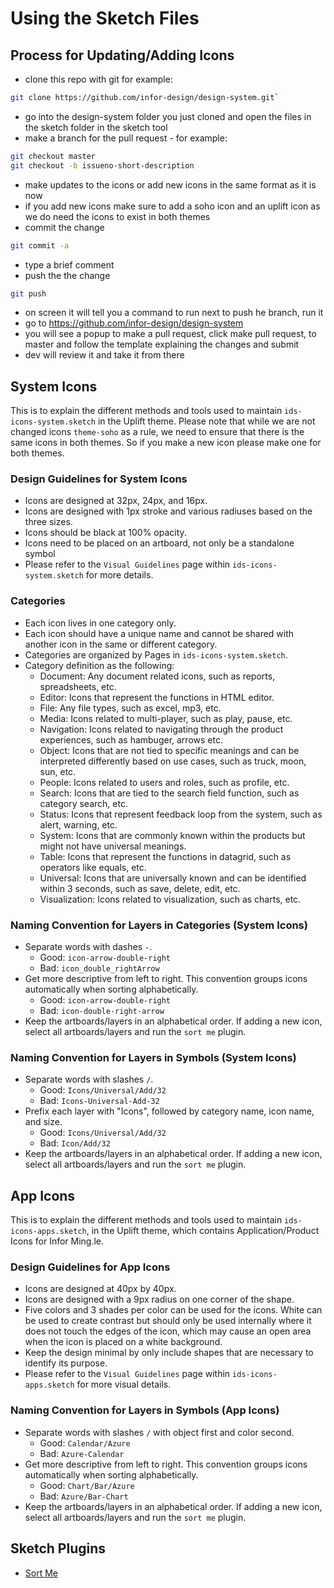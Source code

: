 # Using the Sketch Files

## Process for Updating/Adding Icons

- clone this repo with git for example:

```sh
git clone https://github.com/infor-design/design-system.git`
```

- go into the design-system folder you just cloned and open the files in the sketch folder in the sketch tool
- make a branch for the pull request - for example:

```sh
git checkout master
git checkout -b issueno-short-description
```

- make updates to the icons or add new icons in the same format as it is now
- if you add new icons make sure to add a soho icon and an uplift icon as we do need the icons to exist in both themes
- commit the change

```sh
git commit -a
```

- type a brief comment
- push the the change

```sh
git push
```

- on screen it will tell you a command to run next to push he branch, run it
- go to https://github.com/infor-design/design-system
- you will see a popup to make a pull request, click make pull request, to master and follow the template explaining the changes and submit
- dev will review it and take it from there

## System Icons

This is to explain the different methods and tools used to maintain `ids-icons-system.sketch` in the Uplift theme. Please note that while we are not changed icons `theme-soho` as a rule, we need to ensure that there is the same icons in both themes. So if you make a new icon please make one for both themes.

### Design Guidelines for System Icons

- Icons are designed at 32px, 24px, and 16px.
- Icons are designed with 1px stroke and various radiuses based on the three sizes.
- Icons should be black at 100% opacity.
- Icons need to be placed on an artboard, not only be a standalone symbol
- Please refer to the `Visual Guidelines` page within `ids-icons-system.sketch` for more details.

### Categories

- Each icon lives in one category only.
- Each icon should have a unique name and cannot be shared with another icon in the same or different category.
- Categories are organized by Pages in `ids-icons-system.sketch`.
- Category definition as the following:
    - Document: Any document related icons, such as reports, spreadsheets, etc.
    - Editor: Icons that represent the functions in HTML editor.
    - File: Any file types, such as excel, mp3, etc.
    - Media: Icons related to multi-player, such as play, pause, etc.
    - Navigation: Icons related to navigating through the product experiences, such as hambuger, arrows etc.
    - Object: Icons that are not tied to specific meanings and can be interpreted differently based on use cases, such as truck, moon, sun, etc.
    - People: Icons related to users and roles, such as profile, etc.
    - Search: Icons that are tied to the search field function, such as category search, etc.
    - Status: Icons that represent feedback loop from the system, such as alert, warning, etc.
    - System: Icons that are commonly known within the products but might not have universal meanings.
    - Table: Icons that represent the functions in datagrid, such as operators like equals, etc.
    - Universal: Icons that are universally known and can be identified within 3 seconds, such as save, delete, edit, etc.
    - Visualization: Icons related to visualization, such as charts, etc.

### Naming Convention for Layers in Categories (System Icons)

- Separate words with dashes `-`.
    - Good: `icon-arrow-double-right`
    - Bad: `icon_double_rightArrow`
- Get more descriptive from left to right. This convention groups icons automatically when sorting alphabetically.
    - Good: `icon-arrow-double-right`
    - Bad: `icon-double-right-arrow`
- Keep the artboards/layers in an alphabetical order. If adding a new icon, select all artboards/layers and run the `sort me` plugin.

### Naming Convention for Layers in Symbols (System Icons)

- Separate words with slashes `/`.
    - Good: `Icons/Universal/Add/32`
    - Bad: `Icons-Universal-Add-32`
- Prefix each layer with "Icons", followed by category name, icon name, and size.
    - Good: `Icons/Universal/Add/32`
    - Bad: `Icon/Add/32`
- Keep the artboards/layers in an alphabetical order. If adding a new icon, select all artboards/layers and run the `sort me` plugin.

## App Icons

This is to explain the different methods and tools used to maintain `ids-icons-apps.sketch`, in the Uplift theme, which contains Application/Product Icons for Infor Ming.le.

### Design Guidelines for App Icons

- Icons are designed at 40px by 40px.
- Icons are designed with a 9px radius on one corner of the shape.
- Five colors and 3 shades per color can be used for the icons. White can be used to create contrast but should only be used internally where it does not touch the edges of the icon, which may cause an open area when the icon is placed on a white background.
- Keep the design minimal by only include shapes that are necessary to identify its purpose.
- Please refer to the `Visual Guidelines` page within `ids-icons-apps.sketch` for more visual details.

### Naming Convention for Layers in Symbols (App Icons)

- Separate words with slashes `/` with object first and color second.
    - Good: `Calendar/Azure`
    - Bad: `Azure-Calendar`
- Get more descriptive from left to right. This convention groups icons automatically when sorting alphabetically.
    - Good: `Chart/Bar/Azure`
    - Bad: `Azure/Bar-Chart`
- Keep the artboards/layers in an alphabetical order. If adding a new icon, select all artboards/layers and run the `sort me` plugin.

## Sketch Plugins

- [Sort Me](https://github.com/romashamin/sort-me-sketch)
